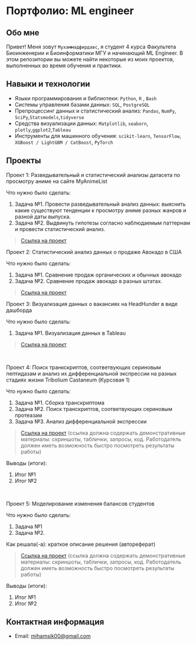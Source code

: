 # Портфолио: ML engineer

## Обо мне 

Привет! Меня зовут ``Мухаммадфирдавс``, я студент 4 курса Факультета Биоинженерии и Биоинформатики МГУ и начинающий ML Engineer. 
В этом репозитории вы можете найти некоторые из моих проектов, выполненных во время обучения и практики.
<br>

## Навыки и технологии
- Языки программирования и библиотеки: ``Python``, ``R`` , ``Bash``
- Системы управления базами данных: ``SQL``, ``PostgreSQL``
- Препроцессинг данных и статистический анализ: ``Pandas``, ``NumPy``, ``SciPy``,``Statsmodels``,``tidyverse``
- Средства визуализации данных: ``Matplotlib``, ``seaborn``, ``plotly``,``ggplot2``,``Tableau``
- Инструменты для машинного обучения: ``scikit-learn``, ``TensorFlow``, ``XGBoost / LightGBM / CatBoost``, ``PyTorch``



## Проекты
<p> Проект 1: Разведывательный и статистический анализы датасета по просмотру аниме на сайте MyAnimeList</p>
<p>Что нужно было сделать:<p>
<ol> 
  <li>Задача №1. Провести разведывательный анализ данных: выяснить какие существуют тенденции к просмотру аниме разных жанров и разной даты выпуска.</li>
  <li>Задача №2. Выдвинуть гипотезы согласно наблюдаемым паттернам и провести статистический анализ.</li>
</ol>

> <a href="https://github.com/miham12/miham12/blob/main/myanimelist_analysis.ipynb">Ссылка на проект</a>


<p> Проект 2: Статистический анализ данных о продаже Авокадо в США</p>
<p>Что нужно было сделать:<p>
<ol>
  <li>Задача №1. Сравнение продаж органических и обычных авокадо</li>
  <li>Задача №2. Сравнение продаж авокадо в разных штатах.</li>
</ol>

> <a href="https://github.com/miham12/miham12/blob/main/avocado_analysis.pdf">Ссылка на проект</a>

<p> Проект 3: Визуализация данных о вакансиях на HeadHunder в виде дашборда</p>
<p>Что нужно было сделать:<p>
<ol>
  <li>Задача №1. Визуализация данных в Tableau</li>
</ol>
  
> <a href="https://github.com/miham12/miham12/blob/main/headhunter_dashbord.png">Ссылка на проект</a>

<br> 
<p>Проект 4: Поиск транкскриптов, соответвующих сериновым пептидазам и анализ их дифференциальной экспрессии на разных стадиях жизни Tribolium Castaneum (Курсовая 1)</p> 
<p>Что нужно было сделать:<p>
<ol>
  <li>Задача №1. Сборка транскриптома</li>
  <li>Задача №2. Поиск транскриптов, соответвующих сериновым протеазам</li>
  <li>Задача №3. Анализ дифференциальной экспрессии</li>
</ol>
  

> <a href="https://drive.google.com/drive/folders/1QOk5AAh6x7jK_yHgfKI2sUFYR7AWUi5u">Ссылка на проект</a>
(ссылка должна содержать демонстративные материалы: скриншоты, таблички, запросы, код. Работодатель должен иметь возможность быстро посмотреть результаты работы)
  
 <p>Выводы (итоги):<p>
<ol>
  <li>Итог №1</li>
  <li>Итог №2</li>
</ol>
<br> 


<p>Проект 5: Моделирование изменения балансов студентов</p> 
<p>Что нужно было сделать:<p>
<ol>
  <li>Задача №1</li>
  <li>Задача №2.</li>
</ol>

<p>Как решала(-а): краткое описание решения (автореферат)<p>

> <a href="https://github.com/Skyproportfolio/data-analytics-5month/blob/main/Проект%205.xlsx">Ссылка на проект</a>
(ссылка должна содержать демонстративные материалы: скриншоты, таблички, запросы, код. Работодатель должен иметь возможность быстро посмотреть результаты работы)
 
 <p>Выводы (итоги):<p>
<ol>
  <li>Итог №1</li>
  <li>Итог №2</li>
</ol>

## Контактная информация
- Email: mihamsik00@gmail.com
<!--
**miham12/miham12** is a ✨ _special_ ✨ repository because its `README.md` (this file) appears on your GitHub profile.

Here are some ideas to get you started:

- 🔭 I’m currently working on ...
- 🌱 I’m currently learning ...
- 👯 I’m looking to collaborate on ...
- 🤔 I’m looking for help with ...
- 💬 Ask me about ...
- 📫 How to reach me: ...
- 😄 Pronouns: ...
- ⚡ Fun fact: ...
-->
